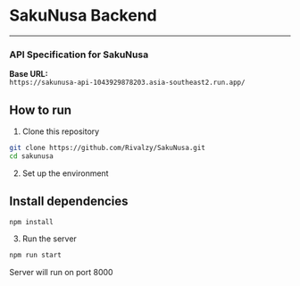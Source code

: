 # SakuNusa Backend

---
### API Specification for SakuNusa
**Base URL:**  
`https://sakunusa-api-1043929878203.asia-southeast2.run.app/`

## How to run

1. Clone this repository
   
```bash
git clone https://github.com/Rivalzy/SakuNusa.git
cd sakunusa
```
2. Set up the environment
   
## Install dependencies
```bash
npm install
```

3. Run the server

```bash
npm run start
```
Server will run on port 8000
